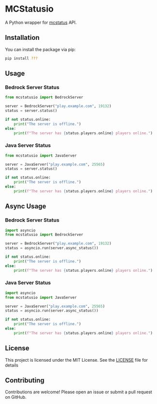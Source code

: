 # MCStatusio
A Python wrapper for [mcstatus](httos://mcstatus.io/) API. 

## Installation
You can install the package via pip:
```bash
pip install ???
```

## Usage

### Bedrock Server Status

```python 
from mcstatusio import BedrockServer

server = BedrockServer("play.example.com", 19132)
status = server.status()

if not status.online:
    print("The server is offline.")
else:
    print(f"The server has {status.players.online} players online.")

```

### Java Server Status

```python
from mcstatusio import JavaServer

server = JavaServer("play.example.com", 25565)
status = server.status()

if not status.online:
    print("The server is offline.")
else:
    print(f"The server has {status.players.online} players online.")
```

## Async Usage

### Bedrock Server Status

```python 
import asyncio
from mcstatusio import BedrockServer

server = BedrockServer("play.example.com", 19132)
status = asyncio.run(server.async_status())

if not status.online:
    print("The server is offline.")
else:
    print(f"The server has {status.players.online} players online.")

```

### Java Server Status

```python
import asyncio
from mcstatusio import JavaServer

server = JavaServer("play.example.com", 25565)
status = asyncio.run(server.async_status())

if not status.online:
    print("The server is offline.")
else:
    print(f"The server has {status.players.online} players online.")
```

## License
This project is licensed under the MIT License. See the [LICENSE](LICENSE) file for details

## Contributing
Contributions are welcome! Please open an issue or submit a pull request on GitHub.
